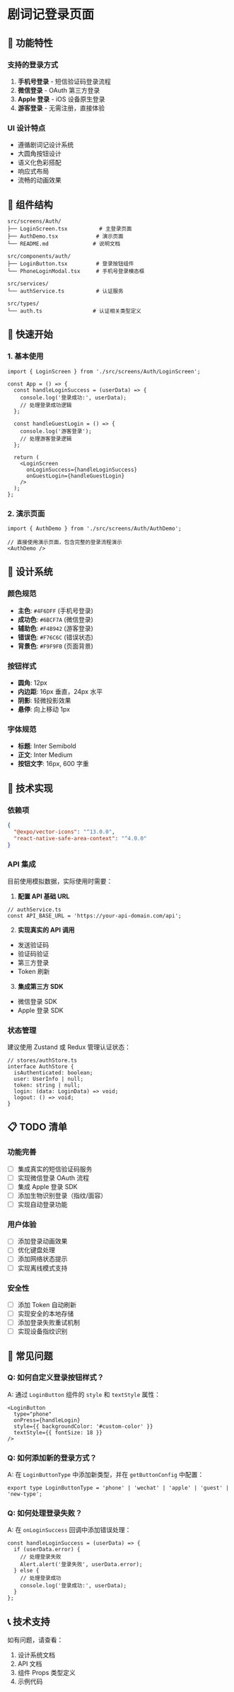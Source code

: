 # 剧词记登录页面

## 📱 功能特性

### 支持的登录方式
1. **手机号登录** - 短信验证码登录流程
2. **微信登录** - OAuth 第三方登录
3. **Apple 登录** - iOS 设备原生登录
4. **游客登录** - 无需注册，直接体验

### UI 设计特点
- 遵循剧词记设计系统
- 大圆角按钮设计
- 语义化色彩搭配
- 响应式布局
- 流畅的动画效果

## 🧩 组件结构

```
src/screens/Auth/
├── LoginScreen.tsx          # 主登录页面
├── AuthDemo.tsx            # 演示页面
└── README.md              # 说明文档

src/components/auth/
├── LoginButton.tsx         # 登录按钮组件
└── PhoneLoginModal.tsx     # 手机号登录模态框

src/services/
└── authService.ts          # 认证服务

src/types/
└── auth.ts                # 认证相关类型定义
```

## 🚀 快速开始

### 1. 基本使用

```tsx
import { LoginScreen } from './src/screens/Auth/LoginScreen';

const App = () => {
  const handleLoginSuccess = (userData) => {
    console.log('登录成功:', userData);
    // 处理登录成功逻辑
  };

  const handleGuestLogin = () => {
    console.log('游客登录');
    // 处理游客登录逻辑
  };

  return (
    <LoginScreen
      onLoginSuccess={handleLoginSuccess}
      onGuestLogin={handleGuestLogin}
    />
  );
};
```

### 2. 演示页面

```tsx
import { AuthDemo } from './src/screens/Auth/AuthDemo';

// 直接使用演示页面，包含完整的登录流程演示
<AuthDemo />
```

## 🎨 设计系统

### 颜色规范
- **主色**: `#4F6DFF` (手机号登录)
- **成功色**: `#6BCF7A` (微信登录)
- **辅助色**: `#F4B942` (游客登录)
- **错误色**: `#F76C6C` (错误状态)
- **背景色**: `#F9F9FB` (页面背景)

### 按钮样式
- **圆角**: 12px
- **内边距**: 16px 垂直，24px 水平
- **阴影**: 轻微投影效果
- **悬停**: 向上移动 1px

### 字体规范
- **标题**: Inter Semibold
- **正文**: Inter Medium
- **按钮文字**: 16px, 600 字重

## 🔧 技术实现

### 依赖项
```json
{
  "@expo/vector-icons": "^13.0.0",
  "react-native-safe-area-context": "^4.0.0"
}
```

### API 集成
目前使用模拟数据，实际使用时需要：

1. **配置 API 基础 URL**
```tsx
// authService.ts
const API_BASE_URL = 'https://your-api-domain.com/api';
```

2. **实现真实的 API 调用**
- 发送验证码
- 验证码验证
- 第三方登录
- Token 刷新

3. **集成第三方 SDK**
- 微信登录 SDK
- Apple 登录 SDK

### 状态管理
建议使用 Zustand 或 Redux 管理认证状态：

```tsx
// stores/authStore.ts
interface AuthStore {
  isAuthenticated: boolean;
  user: UserInfo | null;
  token: string | null;
  login: (data: LoginData) => void;
  logout: () => void;
}
```

## 📋 TODO 清单

### 功能完善
- [ ] 集成真实的短信验证码服务
- [ ] 实现微信登录 OAuth 流程
- [ ] 集成 Apple 登录 SDK
- [ ] 添加生物识别登录（指纹/面容）
- [ ] 实现自动登录功能

### 用户体验
- [ ] 添加登录动画效果
- [ ] 优化键盘处理
- [ ] 添加网络状态提示
- [ ] 实现离线模式支持

### 安全性
- [ ] 添加 Token 自动刷新
- [ ] 实现安全的本地存储
- [ ] 添加登录失败重试机制
- [ ] 实现设备指纹识别

## 🐛 常见问题

### Q: 如何自定义登录按钮样式？
A: 通过 `LoginButton` 组件的 `style` 和 `textStyle` 属性：

```tsx
<LoginButton
  type="phone"
  onPress={handleLogin}
  style={{ backgroundColor: '#custom-color' }}
  textStyle={{ fontSize: 18 }}
/>
```

### Q: 如何添加新的登录方式？
A: 在 `LoginButtonType` 中添加新类型，并在 `getButtonConfig` 中配置：

```tsx
export type LoginButtonType = 'phone' | 'wechat' | 'apple' | 'guest' | 'new-type';
```

### Q: 如何处理登录失败？
A: 在 `onLoginSuccess` 回调中添加错误处理：

```tsx
const handleLoginSuccess = (userData) => {
  if (userData.error) {
    // 处理登录失败
    Alert.alert('登录失败', userData.error);
  } else {
    // 处理登录成功
    console.log('登录成功:', userData);
  }
};
```

## 📞 技术支持

如有问题，请查看：
1. 设计系统文档
2. API 文档
3. 组件 Props 类型定义
4. 示例代码 